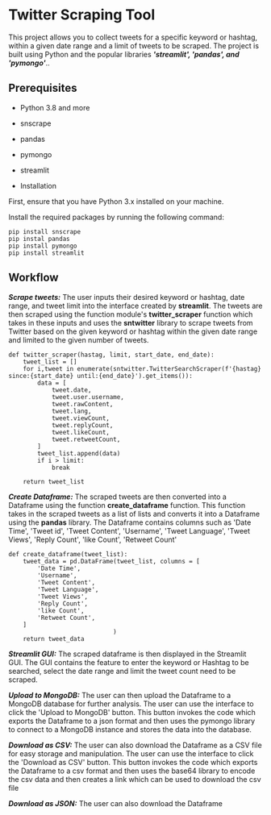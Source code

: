 # Twitter Scraping Tool

This project allows you to collect tweets for a specific keyword or hashtag, within a given date range and a limit of tweets to be scraped. The project is built using Python and the popular libraries ***'streamlit', 'pandas', and 'pymongo'***..

## Prerequisites

* Python 3.8 and more

* snscrape

* pandas

* pymongo

* streamlit

* Installation

First, ensure that you have Python 3.x installed on your machine.

Install the required packages by running the following command:

```
pip install snscrape 
pip instal pandas 
pip install pymongo 
pip install streamlit
```
## Workflow

***Scrape tweets:*** The user inputs their desired keyword or hashtag, date range, and tweet limit into the interface created by **streamlit**. The tweets are then scraped using the function module's **twitter_scraper** function which takes in these inputs and uses the **sntwitter** library to scrape tweets from Twitter based on the given keyword or hashtag within the given date range and limited to the given number of tweets.
```
def twitter_scraper(hastag, limit, start_date, end_date):
    tweet_list = []
    for i,tweet in enumerate(sntwitter.TwitterSearchScraper(f'{hastag} since:{start_date} until:{end_date}').get_items()):
        data = [
            tweet.date,
            tweet.user.username,
            tweet.rawContent,
            tweet.lang,
            tweet.viewCount,
            tweet.replyCount,
            tweet.likeCount,
            tweet.retweetCount,
        ]
        tweet_list.append(data)
        if i > limit:
            break
            
    return tweet_list
```

***Create Dataframe:*** The scraped tweets are then converted into a Dataframe using the function **create_dataframe** function. This function takes in the scraped tweets as a list of lists and converts it into a Dataframe using the **pandas** library. The Dataframe contains columns such as 'Date Time', 'Tweet id', 'Tweet Content', 'Username', 'Tweet Language', 'Tweet Views', 'Reply Count', 'like Count', 'Retweet Count'
```
def create_dataframe(tweet_list):
    tweet_data = pd.DataFrame(tweet_list, columns = [
        'Date Time',
        'Username',
        'Tweet Content',
        'Tweet Language',
        'Tweet Views',
        'Reply Count',
        'like Count',
        'Retweet Count',
    ]
                             )
    return tweet_data
```

***Streamlit GUI:*** The scraped dataframe is then displayed in the Streamlit GUI. The GUI contains the feature to enter the keyword or Hashtag to be searched, select the date range and limit the tweet count need to be scraped.

***Upload to MongoDB:*** The user can then upload the Dataframe to a MongoDB database for further analysis. The user can use the interface to click the 'Upload to MongoDB' button. This button invokes the code which exports the Dataframe to a json format and then uses the pymongo library to connect to a MongoDB instance and stores the data into the database.

***Download as CSV:*** The user can also download the Dataframe as a CSV file for easy storage and manipulation. The user can use the interface to click the 'Download as CSV' button. This button invokes the code which exports the Dataframe to a csv format and then uses the base64 library to encode the csv data and then creates a link which can be used to download the csv file

***Download as JSON:*** The user can also download the Dataframe




